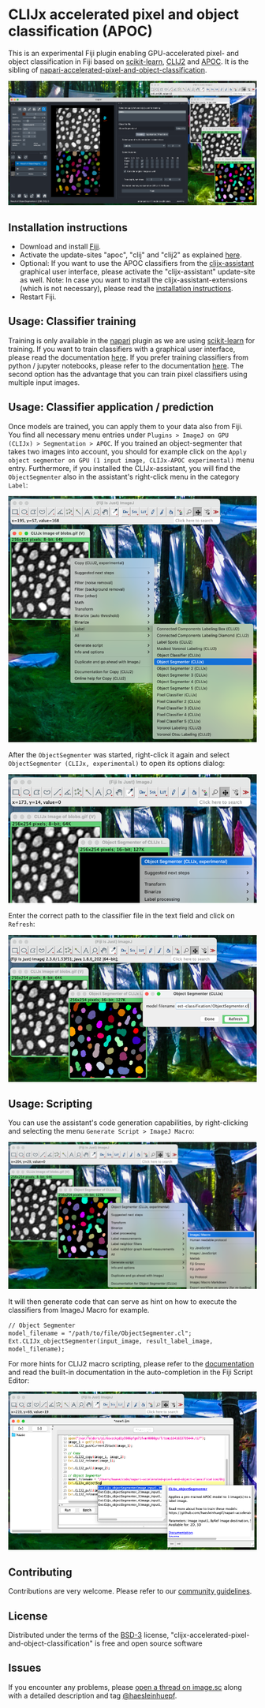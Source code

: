 # CLIJx accelerated pixel and object classification (APOC)

This is an experimental Fiji plugin enabling GPU-accelerated pixel- and object classification in Fiji based on
[scikit-learn](https://scikit-learn.org/), 
[CLIJ2](https://clij.github.io) and
[APOC](https://github.com/haesleinhuepf/apoc).
It is the sibling of [napari-accelerated-pixel-and-object-classification](https://github.com/haesleinhuepf/napari-accelerated-pixel-and-object-classification).

![img.png](docs/screenshot.png)

## Installation instructions

* Download and install [Fiji](https://fiji.sc/Downloads). 
* Activate the update-sites "apoc", "clij" and "clij2" as explained [here](https://clij.github.io/clij2-docs/installationInFiji). 
* Optional: If you want to use the APOC classifiers from the [clijx-assistant](https://github.com/clij/clijx-assistant) graphical user interface, please activate the "clijx-assistant" update-site as well. Note: In case you want to install the clijx-assistant-extensions (which is not necessary), please read the [installation instructions](https://clij.github.io/assistant/installation#extensions).
* Restart Fiji.

## Usage: Classifier training

Training is only available in the [napari](https://napari.org/) plugin as we are using [scikit-learn](https://scikit-learn.org/) for training.
If you want to train classifiers with a graphical user interface, please read the documentation [here](https://github.com/haesleinhuepf/napari-accelerated-pixel-and-object-classification).
If you prefer training classifiers from python / jupyter notebooks, please refer to the documentation [here](https://github.com/haesleinhuepf/apoc).
The second option has the advantage that you can train pixel classifiers using multiple input images.

## Usage: Classifier application / prediction

Once models are trained, you can apply them to your data also from Fiji.
You find all necessary menu entries under `Plugins > ImageJ on GPU (CLIJx) > Segmentation > APOC`.
If you trained an object-segmenter that takes two images into account, you should for example click on the `Apply object segmenter on GPU (1 input image, CLIJx-APOC experimental)` menu entry.
Furthermore, if you installed the CLIJx-assistant, you will find the `ObjectSegmenter` also in the assistant's right-click menu in the category `Label`:

![img.png](images/img.png)

After the `ObjectSegmenter` was started, right-click it again and select `ObjectSegmenter (CLIJx, experimental)` to open its options dialog:

![img_1.png](images/img_1.png)

Enter the correct path to the classifier file in the text field and click on `Refresh`:

![img_2.png](images/img_2.png)

## Usage: Scripting

You can use the assistant's code generation capabilities, by right-clicking and selecting the menu `Generate Script > ImageJ Macro`:

![img_3.png](images/img_3.png)

It will then generate code that can serve as hint on how to execute the classifiers from ImageJ Macro for example.

```
// Object Segmenter
model_filename = "/path/to/file/ObjectSegmenter.cl";
Ext.CLIJx_objectSegmenter(input_image, result_label_image, model_filename);
```

For more hints for CLIJ2 macro scripting, please refer to the [documentation](https://clij.github.io/clij2-docs/md/basics/) and
read the built-in documentation in the auto-completion in the Fiji Script Editor:

![img_4.png](images/img_4.png)

## Contributing

Contributions are very welcome. Please refer to our [community guidelines](https://clij.github.io/clij2-docs/community_guidelines).

## License

Distributed under the terms of the [BSD-3]() license,
"clijx-accelerated-pixel-and-object-classification" is free and open source software

## Issues

If you encounter any problems, please [open a thread on image.sc](https://image.sc) along with a detailed description and tag [@haesleinhuepf](https://github.com/haesleinhuepf).

